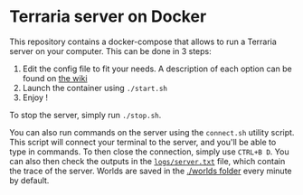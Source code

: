 # Terraria server on Docker

This repository contains a docker-compose that allows to
run a Terraria server on your computer. This can be done in 3 steps:

1) Edit the config file to fit your needs. A description of each option can be found on [the wiki](https://terraria.fandom.com/wiki/Server)
2) Launch the container using `./start.sh`
3) Enjoy !

To stop the server, simply run `./stop.sh`.

You can also run commands on the server using the `connect.sh` utility script. This script will connect your terminal to the server, and you'll be able to type in commands. To then close the connection, simply use `CTRL+B D`. You can also then check the outputs in the [`logs/server.txt`](./logs/server.txt) file, which contain the trace of the server. Worlds are saved in the [./worlds folder](./worlds/) every minute by default.
